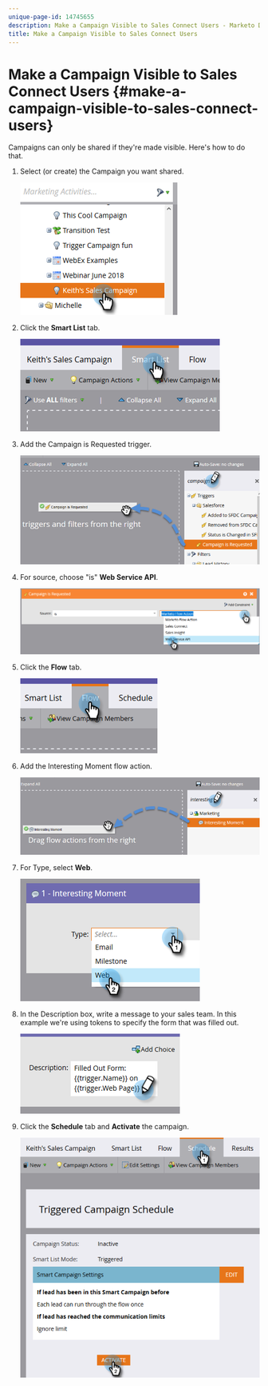 ```yaml
---
unique-page-id: 14745655
description: Make a Campaign Visible to Sales Connect Users - Marketo Docs - Product Documentation
title: Make a Campaign Visible to Sales Connect Users
---
```


# Make a Campaign Visible to Sales Connect Users {#make-a-campaign-visible-to-sales-connect-users}

Campaigns can only be shared if they're made visible. Here's how to do that.

1. Select (or create) the Campaign you want shared.

   ![](assets/one.png)  

1. Click the **Smart List** tab.

   ![](assets/two.png)

1. Add the Campaign is Requested trigger.

   ![](assets/three.png)

1. For source, choose "is" **Web Service API**.

   ![](assets/4.png)

1. Click the **Flow** tab.

   ![](assets/five.png)

1. Add the Interesting Moment flow action.

   ![](assets/six.png)

1. For Type, select **Web**.

   ![](assets/seven.png)

1. In the Description box, write a message to your sales team. In this example we're using tokens to specify the form that was filled out.

   ![](assets/eight.png)

1. Click the **Schedule** tab and **Activate** the campaign.

   ![](assets/nine.png)

